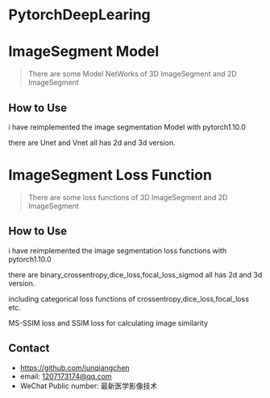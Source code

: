 # PytorchDeepLearing

# ImageSegment Model
> There are some Model NetWorks of 3D ImageSegment and 2D ImageSegment

## How to Use
i have reimplemented the image segmentation Model with pytorch1.10.0

there are Unet and Vnet all has 2d and 3d version.

# ImageSegment Loss Function
> There are some loss functions of 3D ImageSegment and 2D ImageSegment

## How to Use
i have reimplemented the image segmentation loss functions with pytorch1.10.0

there are binary_crossentropy,dice_loss,focal_loss_sigmod all has 2d and 3d version.

including categorical loss functions of crossentropy,dice_loss,focal_loss etc.

MS-SSIM loss and SSIM loss for calculating image similarity

## Contact
* https://github.com/junqiangchen
* email: 1207173174@qq.com
* WeChat Public number: 最新医学影像技术
